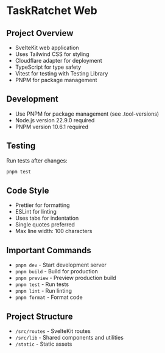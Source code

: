 # TaskRatchet Web

## Project Overview
- SvelteKit web application
- Uses Tailwind CSS for styling
- Cloudflare adapter for deployment
- TypeScript for type safety
- Vitest for testing with Testing Library
- PNPM for package management

## Development
- Use PNPM for package management (see .tool-versions)
- Node.js version 22.9.0 required
- PNPM version 10.6.1 required

## Testing
Run tests after changes:
```bash
pnpm test
```

## Code Style
- Prettier for formatting
- ESLint for linting
- Uses tabs for indentation
- Single quotes preferred
- Max line width: 100 characters

## Important Commands
- `pnpm dev` - Start development server
- `pnpm build` - Build for production
- `pnpm preview` - Preview production build
- `pnpm test` - Run tests
- `pnpm lint` - Run linting
- `pnpm format` - Format code

## Project Structure
- `/src/routes` - SvelteKit routes
- `/src/lib` - Shared components and utilities
- `/static` - Static assets